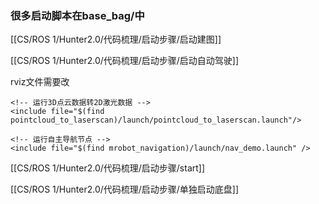 ### 很多启动脚本在base_bag/中

[[CS/ROS 1/Hunter2.0/代码梳理/启动步骤/启动建图]]

  

[[CS/ROS 1/Hunter2.0/代码梳理/启动步骤/启动自动驾驶]]

rviz文件需要改

  

<!-- 运行激光雷达驱动 -->  
<include file="$(find rslidar_pointcloud)/launch/rs_lidar_16.launch" />  

```Plain
<!-- 运行3D点云数据转2D激光数据 -->
<include file="$(find pointcloud_to_laserscan)/launch/pointcloud_to_laserscan.launch"/>

<!-- 运行自主导航节点 -->
<include file="$(find mrobot_navigation)/launch/nav_demo.launch" />
```

[[CS/ROS 1/Hunter2.0/代码梳理/启动步骤/start]]

[[CS/ROS 1/Hunter2.0/代码梳理/启动步骤/单独启动底盘]]